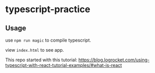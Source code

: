 # typescript-practice

## Usage

use `npm run magic` to compile typescript.

view `index.html` to see app.

This repo started with this tutorial:
https://blog.logrocket.com/using-typescript-with-react-tutorial-examples/#what-is-react
